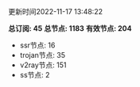 更新时间2022-11-17 13:48:22

**总订阅: 45**
**总节点: 1183**
**有效节点: 204**
- ssr节点: 16
- trojan节点: 35
- v2ray节点: 151
- ss节点: 2
